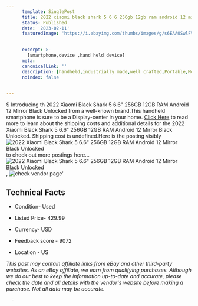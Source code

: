 ```yaml
---
      template: SinglePost
      title: 2022 xiaomi black shark 5 6 6 256gb 12gb ram android 12 mirror black unlocked
      status: Published
      date: '2023-02-11'
      featuredImage: 'https://i.ebayimg.com/thumbs/images/g/s6EAAOSwlFVj5QJQ/s-l225.jpg'
       

      excerpt: >-
        [smartphone,device ,hand held device]
      meta:
      canonicalLink: ''
      description: [handheld,industrially made,well crafted,Portable,Mobile,Compact,Convenient,Lightweight,Maneuverable,Man-portable,Miniature,Carriable,Hand-held,Light,Holdable,Transportable,Mobile device,Pocket-sized,On-the-go,Wireless,Cordless,Compact size,Convenient size, smartphone,device ,hand held device]
      noindex: false
      

---
```

$
      Introducing th 2022 Xiaomi Black Shark 5 6.6" 256GB 12GB RAM Android 12 Mirror Black Unlocked from a well-known brand.This handheld smartphone is sure to be a Display-center in your home. [Click Here](https://www.ebay.com/itm/234891442218?hash=item36b09ef82a%3Ag%3As6EAAOSwlFVj5QJQ&mkevt=1&mkcid=1&mkrid=711-53200-19255-0&campid=%253CePNCampaignId%253E&customid=%253CreferenceId%253E&toolid=10049) to read more to learn about the shipping costs and additional details for the 2022 Xiaomi Black Shark 5 6.6" 256GB 12GB RAM Android 12 Mirror Black Unlocked. Shipping cost is undefined.Here is the posting visibly ![2022 Xiaomi Black Shark 5 6.6" 256GB 12GB RAM Android 12 Mirror Black Unlocked](https://i.ebayimg.com/thumbs/images/g/s6EAAOSwlFVj5QJQ/s-l225.jpg) to check out more postings here... ![2022 Xiaomi Black Shark 5 6.6" 256GB 12GB RAM Android 12 Mirror Black Unlocked](https://i.ebayimg.com/images/g/s6EAAOSwlFVj5QJQ/s-l1600.jpg), ![check vendor page](https://origin-galleryplus.ebayimg.com/ws/web/234891442218_2_0_1/225x225.jpg,https://origin-galleryplus.ebayimg.com/ws/web/234891442218_3_0_1/225x225.jpg,https://origin-galleryplus.ebayimg.com/ws/web/234891442218_4_0_1/225x225.jpg,https://origin-galleryplus.ebayimg.com/ws/web/234891442218_5_0_1/225x225.jpg,https://origin-galleryplus.ebayimg.com/ws/web/234891442218_6_0_1/225x225.jpg,https://origin-galleryplus.ebayimg.com/ws/web/234891442218_7_0_1/225x225.jpg,https://origin-galleryplus.ebayimg.com/ws/web/234891442218_8_0_1/225x225.jpg,https://origin-galleryplus.ebayimg.com/ws/web/234891442218_9_0_1/225x225.jpg,https://origin-galleryplus.ebayimg.com/ws/web/234891442218_10_0_1/225x225.jpg,https://origin-galleryplus.ebayimg.com/ws/web/234891442218_11_0_1/225x225.jpg,https://origin-galleryplus.ebayimg.com/ws/web/234891442218_12_0_1/225x225.jpg,https://origin-galleryplus.ebayimg.com/ws/web/234891442218_13_0_1/225x225.jpg)'

      

 ## Technical Facts 



     
      

 - Condition- Used 


      

 - Listed Price- 429.99 


      

 - Currency- USD 


      

 - Feedback score - 9072 


      

 - Location - US 


      
      

 *_This post may contain affiliate links from eBay and other third-party websites. As an eBay affiliate, we earn from qualifying purchases. Although we do our best to keep the information up-to-date and accurate, please check the date and all details with the vendor's website before making a purchase. Not all data may be accurate._*




      -
